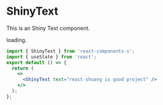 # ShinyText

This is an Shiny Text component.

loading.

```jsx
import { ShinyText } from 'react-components-s';
import { useState } from 'react';
export default () => {
  return (
    <>
      <ShinyText text="react-shuang is good project" />
    </>
  );
};
```
